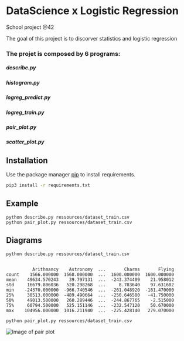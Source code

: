 # DataScience x Logistic Regression

School project @42

The goal of this project is to discorver statistics and logistic regression
### The projet is composed by 6 programs:
##### describe.py
##### histogram.py
##### logreg_predict.py
##### logreg_train.py
##### pair_plot.py
##### scatter_plot.py


## Installation

Use the package manager [pip](https://pip.pypa.io/en/stable/) to install requirements.

```bash
pip3 install -r requirements.txt
```

## Example

```
python describe.py ressources/dataset_train.csv
python pair_plot.py ressources/dataset_train.csv
```

## Diagrams

```python describe.py ressources/dataset_train.csv```

```

          Arithmancy    Astronomy  ...       Charms       Flying
count    1566.000000  1568.000000  ...  1600.000000  1600.000000
mean    49634.570243    39.797131  ...  -243.374409    21.958012
std     16679.806036   520.298268  ...     8.783640    97.631602
min    -24370.000000  -966.740546  ...  -261.048920  -181.470000
25%     38513.000000  -489.490664  ...  -250.646580   -41.750000
50%     49013.500000   260.289446  ...  -244.867765    -2.515000
75%     60794.500000   525.151146  ...  -232.547120    50.670000
max    104956.000000  1016.211940  ...  -225.428140   279.070000

```

```python pair_plot.py ressources/dataset_train.csv```

![Image of pair plot](https://github.com/bgeorges35/DSLR/blob/master/pair_plot.png)


